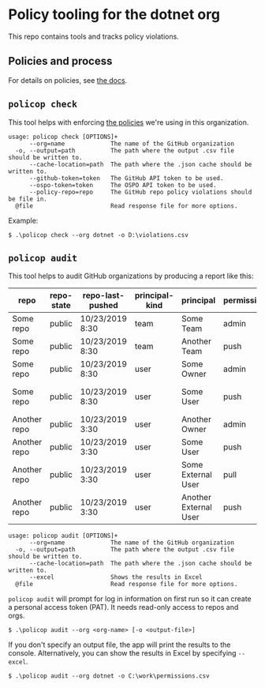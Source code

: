# Policy tooling for the dotnet org 

This repo contains tools and tracks policy violations.

## Policies and process

For details on policies, see [the docs](doc/README.md).

## `policop check`

This tool helps with enforcing [the policies] we're using in this organization.

[the policies]: doc/README.md

```
usage: policop check [OPTIONS]+
      --org=name             The name of the GitHub organization
  -o, --output=path          The path where the output .csv file should be written to.
      --cache-location=path  The path where the .json cache should be written to.
      --github-token=token   The GitHub API token to be used.
      --ospo-token=token     The OSPO API token to be used.
      --policy-repo=repo     The GitHub repo policy violations should be file in.
  @file                      Read response file for more options.
```

Example:

```
$ .\policop check --org dotnet -o D:\violations.csv
```

## `policop audit`

This tool helps to audit GitHub organizations by producing a report like this:

| repo         | repo-state | repo-last-pushed | principal-kind | principal             | permission | via-team                   |
|--------------|------------|------------------|----------------|-----------------------|------------|----------------------------|
| Some repo    | public     | 10/23/2019 8:30  | team           | Some Team             | admin      | Some Team                  |
| Some repo    | public     | 10/23/2019 8:30  | team           | Another Team          | push       | Another Team               |
| Some repo    | public     | 10/23/2019 8:30  | user           | Some Owner            | admin      | (Owner)                    |
| Some repo    | public     | 10/23/2019 8:30  | user           | Some User             | push       | Some Team\Some Nested Team |
| Another repo | public     | 10/23/2019 3:30  | user           | Another Owner         | admin      | (Owner)                    |
| Another repo | public     | 10/23/2019 3:30  | user           | Some User             | push       | Some Team                  |
| Another repo | public     | 10/23/2019 3:30  | user           | Some External User    | pull       | (Collaborator)             |
| Another repo | public     | 10/23/2019 3:30  | user           | Another External User | push       | (Collaborator)             |

```
usage: policop audit [OPTIONS]+
      --org=name             The name of the GitHub organization
  -o, --output=path          The path where the output .csv file should be written to.
      --cache-location=path  The path where the .json cache should be written to.
      --excel                Shows the results in Excel
  @file                      Read response file for more options.
```

`policop audit` will prompt for log in information on first run so it can create a
personal access token (PAT). It needs read-only access to repos and orgs.

```
$ .\policop audit --org <org-name> [-o <output-file>]
```

If you don't specify an output file, the app will print the results to the
console. Alternatively, you can show the results in Excel by specifying
`--excel`.

```
$ .\policop audit --org dotnet -o C:\work\permissions.csv
```

